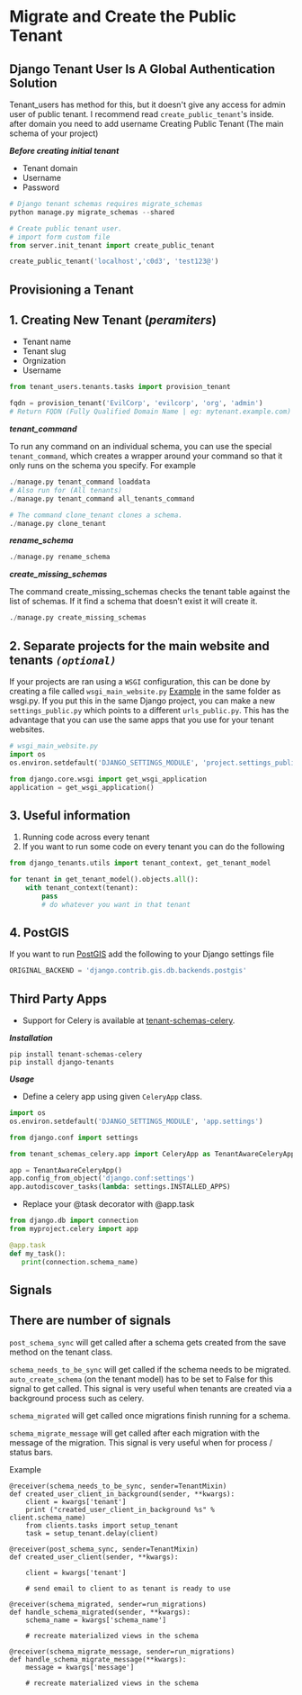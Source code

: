 # Migrate and Create the Public Tenant

## Django Tenant User Is A Global Authentication Solution

Tenant_users has method for this, but it doesn't give any access for admin user of public tenant. I recommend read `create_public_tenant`'s inside.
after domain you need to add username Creating Public Tenant (The main schema of your project)

***Before creating initial tenant***

- Tenant domain
- Username
- Password

```python
# Django tenant schemas requires migrate_schemas
python manage.py migrate_schemas --shared

# Create public tenant user.
# import form custom file
from server.init_tenant import create_public_tenant

create_public_tenant('localhost','c0d3', 'test123@')
```

## Provisioning a Tenant

## 1. Creating New Tenant (***peramiters***)

- Tenant name
- Tenant slug
- Orgnization
- Username

```python
from tenant_users.tenants.tasks import provision_tenant

fqdn = provision_tenant('EvilCorp', 'evilcorp', 'org', 'admin')
# Return FQDN (Fully Qualified Domain Name | eg: mytenant.example.com)
```

***tenant_command***

To run any command on an individual schema, you can use the special `tenant_command`, which
creates a wrapper around your command so that it only runs on the schema you specify. For example

``` python
./manage.py tenant_command loaddata
# Also run for (All tenants) 
./manage.py tenant_command all_tenants_command

# The command clone_tenant clones a schema.
./manage.py clone_tenant
```

***rename_schema***

```python
./manage.py rename_schema
```

***create_missing_schemas***

The command create_missing_schemas checks the tenant table against the list of schemas.
If it find a schema that doesn’t exist it will create it.

````python
./manage.py create_missing_schemas
````

## 2. Separate projects for the main website and tenants ***`(optional)`***

If your projects are ran using a `WSGI` configuration, this can be done by
creating a file called `wsgi_main_website.py` [Example][10] in the same folder as wsgi.py.
If you put this in the same Django project, you can make a new `settings_public.py`
which points to a different `urls_public.py`. This has the advantage that you
can use the same apps that you use for your tenant websites.

[10]: https://django-tenants.readthedocs.io/en/latest/install.html?highlight=wsgi_main_website#separate-projects-for-the-main-website-and-tenants-optional

```python
# wsgi_main_website.py
import os
os.environ.setdefault('DJANGO_SETTINGS_MODULE', 'project.settings_public')

from django.core.wsgi import get_wsgi_application
application = get_wsgi_application()
```

## 3. Useful information

1. Running code across every tenant
2. If you want to run some code on every tenant you can do the following

```python
from django_tenants.utils import tenant_context, get_tenant_model

for tenant in get_tenant_model().objects.all():
    with tenant_context(tenant):
        pass
        # do whatever you want in that tenant
```

## 4. PostGIS

If you want to run [PostGIS][9] add the following to your Django settings file

[9]: https://postgis.net/workshops/postgis-intro/

```python
ORIGINAL_BACKEND = 'django.contrib.gis.db.backends.postgis'
```

## Third Party Apps

- Support for Celery is available at [tenant-schemas-celery][11].

[11]: https://github.com/maciej-gol/tenant-schemas-celery

***Installation***

```shell
pip install tenant-schemas-celery
pip install django-tenants
```

***Usage***

- Define a celery app using given `CeleryApp` class.

``` python
import os
os.environ.setdefault('DJANGO_SETTINGS_MODULE', 'app.settings')

from django.conf import settings

from tenant_schemas_celery.app import CeleryApp as TenantAwareCeleryApp

app = TenantAwareCeleryApp()
app.config_from_object('django.conf:settings')
app.autodiscover_tasks(lambda: settings.INSTALLED_APPS)
```

- Replace your @task decorator with @app.task

```python
from django.db import connection
from myproject.celery import app

@app.task
def my_task():
   print(connection.schema_name)
```

## Signals

## There are number of signals

`post_schema_sync` will get called after a schema gets created from the save method on the tenant class.

`schema_needs_to_be_sync` will get called if the schema needs to be migrated. `auto_create_schema` (on the tenant model) has to be set to False for this signal to get called. This signal is very useful when tenants are created via a background process such as celery.

`schema_migrated` will get called once migrations finish running for a schema.

`schema_migrate_message` will get called after each migration with the message of the migration. This signal is very useful when for process / status bars.

Example

```pyhton
@receiver(schema_needs_to_be_sync, sender=TenantMixin)
def created_user_client_in_background(sender, **kwargs):
    client = kwargs['tenant']
    print ("created_user_client_in_background %s" % client.schema_name)
    from clients.tasks import setup_tenant
    task = setup_tenant.delay(client)
```

```pyhton
@receiver(post_schema_sync, sender=TenantMixin)
def created_user_client(sender, **kwargs):

    client = kwargs['tenant']

    # send email to client to as tenant is ready to use
```

```pyhton
@receiver(schema_migrated, sender=run_migrations)
def handle_schema_migrated(sender, **kwargs):
    schema_name = kwargs['schema_name']

    # recreate materialized views in the schema
```

```pyhton
@receiver(schema_migrate_message, sender=run_migrations)
def handle_schema_migrate_message(**kwargs):
    message = kwargs['message']

    # recreate materialized views in the schema
```
